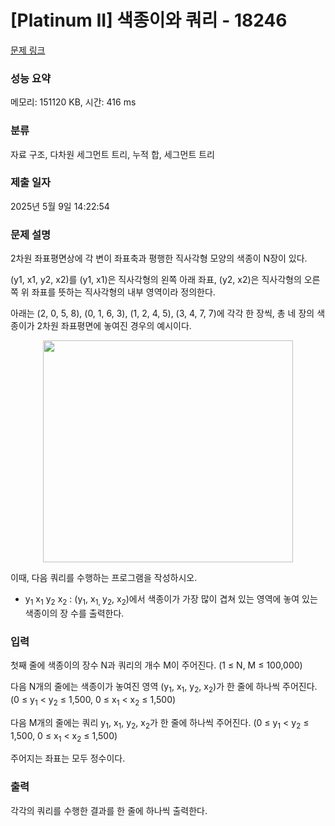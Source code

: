 # [Platinum II] 색종이와 쿼리 - 18246 

[문제 링크](https://www.acmicpc.net/problem/18246) 

### 성능 요약

메모리: 151120 KB, 시간: 416 ms

### 분류

자료 구조, 다차원 세그먼트 트리, 누적 합, 세그먼트 트리

### 제출 일자

2025년 5월 9일 14:22:54

### 문제 설명

<p>2차원 좌표평면상에 각 변이 좌표축과 평행한 직사각형 모양의 색종이 N장이 있다.</p>

<p>(y1, x1, y2, x2)를 (y1, x1)은 직사각형의 왼쪽 아래 좌표, (y2, x2)은 직사각형의 오른쪽 위 좌표를 뜻하는 직사각형의 내부 영역이라 정의한다.</p>

<p>아래는 (2, 0, 5, 8), (0, 1, 6, 3), (1, 2, 4, 5), (3, 4, 7, 7)에 각각 한 장씩, 총 네 장의 색종이가 2차원 좌표평면에 놓여진 경우의 예시이다.</p>

<p style="text-align: center;"><img alt="" src="https://upload.acmicpc.net/b7200ed0-029e-47bf-8f89-7e265caf228f/-/preview/" style="height: 355px; width: 400px;"><br>
 </p>

<p>이때, 다음 쿼리를 수행하는 프로그램을 작성하시오.</p>

<ul>
	<li>y<sub>1</sub> x<sub>1</sub> y<sub>2</sub> x<sub>2</sub> : (y<sub>1</sub>, x<sub>1, </sub>y<sub>2</sub>, x<sub>2</sub>)에서 색종이가 가장 많이 겹쳐 있는 영역에 놓여 있는 색종이의 장 수를 출력한다.</li>
</ul>

### 입력 

 <p>첫째 줄에 색종이의 장수 N과 쿼리의 개수 M이 주어진다. (1 ≤ N, M ≤ 100,000)</p>

<p>다음 N개의 줄에는 색종이가 놓여진 영역 (y<sub>1</sub>, x<sub>1</sub>, y<sub>2</sub>, x<sub>2</sub>)가 한 줄에 하나씩 주어진다. (0 ≤ y<sub>1</sub> < y<sub>2</sub> ≤ 1,500, 0 ≤ x<sub>1</sub> < x<sub>2</sub> ≤ 1,500)</p>

<p>다음 M개의 줄에는 쿼리 y<sub>1</sub>, x<sub>1</sub>, y<sub>2</sub>, x<sub>2</sub>가 한 줄에 하나씩 주어진다. (0 ≤ y<sub>1</sub> < y<sub>2</sub> ≤ 1,500, 0 ≤ x<sub>1</sub> < x<sub>2</sub> ≤ 1,500)</p>

<p>주어지는 좌표는 모두 정수이다.</p>

### 출력 

 <p>각각의 쿼리를 수행한 결과를 한 줄에 하나씩 출력한다.</p>

